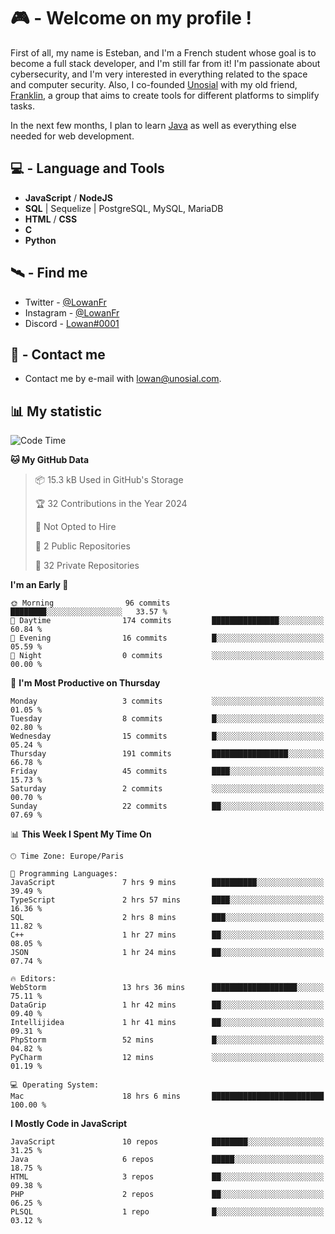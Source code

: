 # 🎮 - Welcome on my profile !
First of all, my name is Esteban, and I'm a French student whose goal is to become a full stack developer, and I'm still far from it!
I'm passionate about cybersecurity, and I'm very interested in everything related to the space and computer security.
Also, I co-founded [Unosial](https://github.com/Unosial) with my old friend, [Franklin](https://github.com/AbaFranklin/), a group that aims to create tools for different platforms to simplify tasks. 

In the next few months, I plan to learn [Java](https://www.java.com/) as well as everything else needed for web development.




## 💻 - Language and Tools
- **JavaScript** / **NodeJS**
- **SQL** | Sequelize | PostgreSQL, MySQL, MariaDB
- **HTML** / **CSS**
- **C**
- **Python**

## 🛰️ - Find me

 - Twitter - [@LowanFr](https://twitter.com/LowanFr/)
 - Instagram - [@LowanFr](https://instagram.com/LowanFr)
 - Discord -  [Lowan#0001](https://unosial.bio/Lowan)
 
## 📡 - Contact me
 - Contact me by e-mail with [lowan@unosial.com](mailto:lowan@unosial.com).

## 📊 My statistic
<!--START_SECTION:waka-->
![Code Time](http://img.shields.io/badge/Code%20Time-788%20hrs-blue)

**🐱 My GitHub Data** 

> 📦 15.3 kB Used in GitHub's Storage 
 > 
> 🏆 32 Contributions in the Year 2024
 > 
> 🚫 Not Opted to Hire
 > 
> 📜 2 Public Repositories 
 > 
> 🔑 32 Private Repositories 
 > 
**I'm an Early 🐤** 

```text
🌞 Morning                96 commits          ████████░░░░░░░░░░░░░░░░░   33.57 % 
🌆 Daytime                174 commits         ███████████████░░░░░░░░░░   60.84 % 
🌃 Evening                16 commits          █░░░░░░░░░░░░░░░░░░░░░░░░   05.59 % 
🌙 Night                  0 commits           ░░░░░░░░░░░░░░░░░░░░░░░░░   00.00 % 
```
📅 **I'm Most Productive on Thursday** 

```text
Monday                   3 commits           ░░░░░░░░░░░░░░░░░░░░░░░░░   01.05 % 
Tuesday                  8 commits           █░░░░░░░░░░░░░░░░░░░░░░░░   02.80 % 
Wednesday                15 commits          █░░░░░░░░░░░░░░░░░░░░░░░░   05.24 % 
Thursday                 191 commits         █████████████████░░░░░░░░   66.78 % 
Friday                   45 commits          ████░░░░░░░░░░░░░░░░░░░░░   15.73 % 
Saturday                 2 commits           ░░░░░░░░░░░░░░░░░░░░░░░░░   00.70 % 
Sunday                   22 commits          ██░░░░░░░░░░░░░░░░░░░░░░░   07.69 % 
```


📊 **This Week I Spent My Time On** 

```text
🕑︎ Time Zone: Europe/Paris

💬 Programming Languages: 
JavaScript               7 hrs 9 mins        ██████████░░░░░░░░░░░░░░░   39.49 % 
TypeScript               2 hrs 57 mins       ████░░░░░░░░░░░░░░░░░░░░░   16.36 % 
SQL                      2 hrs 8 mins        ███░░░░░░░░░░░░░░░░░░░░░░   11.82 % 
C++                      1 hr 27 mins        ██░░░░░░░░░░░░░░░░░░░░░░░   08.05 % 
JSON                     1 hr 24 mins        ██░░░░░░░░░░░░░░░░░░░░░░░   07.74 % 

🔥 Editors: 
WebStorm                 13 hrs 36 mins      ███████████████████░░░░░░   75.11 % 
DataGrip                 1 hr 42 mins        ██░░░░░░░░░░░░░░░░░░░░░░░   09.40 % 
Intellijidea             1 hr 41 mins        ██░░░░░░░░░░░░░░░░░░░░░░░   09.31 % 
PhpStorm                 52 mins             █░░░░░░░░░░░░░░░░░░░░░░░░   04.82 % 
PyCharm                  12 mins             ░░░░░░░░░░░░░░░░░░░░░░░░░   01.19 % 

💻 Operating System: 
Mac                      18 hrs 6 mins       █████████████████████████   100.00 % 
```

**I Mostly Code in JavaScript** 

```text
JavaScript               10 repos            ████████░░░░░░░░░░░░░░░░░   31.25 % 
Java                     6 repos             █████░░░░░░░░░░░░░░░░░░░░   18.75 % 
HTML                     3 repos             ██░░░░░░░░░░░░░░░░░░░░░░░   09.38 % 
PHP                      2 repos             ██░░░░░░░░░░░░░░░░░░░░░░░   06.25 % 
PLSQL                    1 repo              █░░░░░░░░░░░░░░░░░░░░░░░░   03.12 % 
```




<!--END_SECTION:waka-->
